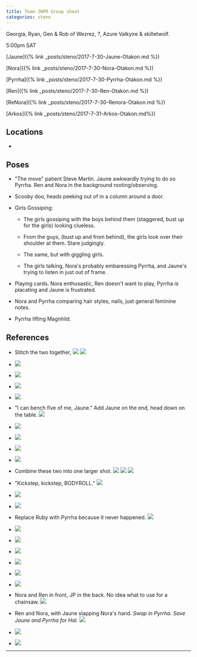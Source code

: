 ```yaml
---
title: Team JNPR Group shoot
categories: steno
---
```


Georgia, Ryan, Gen & Rob of Wezrez, ?, Azure Valkyire & skilletwolf.

5:00pm SAT

[Jaune]({% link _posts/steno/2017-7-30-Jaune-Otakon.md  %})

[Nora]({% link _posts/steno/2017-7-30-Nora-Otakon.md  %})

[Pyrrha]({% link _posts/steno/2017-7-30-Pyrrha-Otakon.md  %})

[Ren]({% link _posts/steno/2017-7-30-Ren-Otakon.md  %})

[ReNora]({% link _posts/steno/2017-7-30-Renora-Otakon.md  %})

[Arkos]({% link _posts/steno/2017-7-31-Arkos-Otakon.md%})

## Locations

- 

## Poses

* "The move" patient Steve Martin. Jaune awkwardly trying to do so Pyrrha. Ren and Nora in the background rooting/observing.

* Scooby doo, heads peeking out of in a column around a door. 

* Girls Gossiping:

  * The girls gossiping with the boys behind them (staggered, bust up for the girls) looking clueless.

  * From the guys, (bust up and from behind), the girls look over their shoulder at them. Stare judgingly.

  * The same, but with giggling girls.

  * The girls talking, Nora's probably embaressing Pyrrha, and Jaune's trying to listen in just out of frame.

* Playing cards. Nora enthusastic, Ren doesn't want to play, Pyrrha is placating and Jaune is frustrated.

* Nora and Pyrrha comparing hair styles, nails, just general feminine notes.

* Pyrrha lifting Magnhild.

## References

* Stitch the two together, ![](http://i.imgur.com/1H2HiYn.png) ![](http://i.imgur.com/yazw8HP.png)

* ![](http://i.imgur.com/zCaxNRK.png)

* ![](http://i.imgur.com/7ctHkmi.png)

* ![](http://i.imgur.com/EhOifSY.png)

* ![](http://i.imgur.com/7LOLCja.png)

* "I can bench five of me, Jaune." Add Jaune on the end, head down on the table. ![](http://i.imgur.com/yd9ShGp.png)

* ![](http://i.imgur.com/ewwTTCG.png)

* ![](http://i.imgur.com/Qtz2ffl.png)

* ![](http://i.imgur.com/cTydCIq.png)

* ![](http://i.imgur.com/jwOqCvX.png)

* Combine these two into one larger shot. ![](http://i.imgur.com/PDUMo5j.png) ![](http://i.imgur.com/XzNEeoy.png) ![](http://i.imgur.com/FSxW9yG.png)

* "Kickstep, kickstep, BODYROLL." ![](http://i.imgur.com/ElKUJf3.png)

* ![](http://i.imgur.com/aNC0bhx.png)

* ![](http://i.imgur.com/ewJetAY.png)

* Replace Ruby with Pyrrha because it never happened. ![](http://i.imgur.com/QHKA8r6.png)

* ![](http://i.imgur.com/up0r3mR.png)

* ![](http://i.imgur.com/2ARp2Kr.png)

* ![](http://i.imgur.com/pHtolEq.png)

* ![](http://i.imgur.com/mgud3x6.jpg)

* ![](http://i.imgur.com/kuxm4fU.png)

* ![](http://i.imgur.com/lYFUrmx.png)

* Nora and Ren in front, JP in the back. No idea what to use for a chainsaw. ![](http://i.imgur.com/p5v974x.png)

* Ren and Nora, with Jaune slapping Nora's hand. *Swap in Pyrrha. Save Jaune and Pyrrha for Hal.* ![](http://i.imgur.com/bghzy8q.png)

* ![](http://i.imgur.com/OG1q1UL.png)

* ![](http://i.imgur.com/dkG7Sld.png)

---